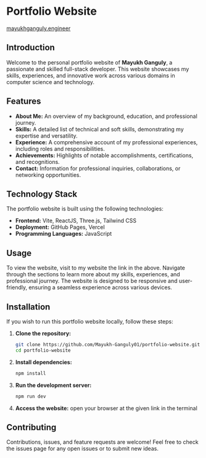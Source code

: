 # Portfolio Website 
[mayukhganguly.engineer](https://mayukhganguly.engineer)

## Introduction
Welcome to the personal portfolio website of **Mayukh Ganguly**, a passionate and skilled full-stack developer. This website showcases my skills, experiences, and innovative work across various domains in computer science and technology.

## Features
- **About Me:** An overview of my background, education, and professional journey.
- **Skills:** A detailed list of technical and soft skills, demonstrating my expertise and versatility.
- **Experience:** A comprehensive account of my professional experiences, including roles and responsibilities.
- **Achievements:** Highlights of notable accomplishments, certifications, and recognitions.
- **Contact:** Information for professional inquiries, collaborations, or networking opportunities.

## Technology Stack
The portfolio website is built using the following technologies:
- **Frontend:** Vite, ReactJS, Three.js, Tailwind CSS
- **Deployment:** GitHub Pages, Vercel
- **Programming Languages:** JavaScript

## Usage
To view the website, visit to my website the link in the above. Navigate through the sections to learn more about my skills, experiences, and professional journey. The website is designed to be responsive and user-friendly, ensuring a seamless experience across various devices.

## Installation
If you wish to run this portfolio website locally, follow these steps:

1. **Clone the repository:**
   ```sh
   git clone https://github.com/Mayukh-Ganguly01/portfolio-website.git
   cd portfolio-website
2. **Install dependencies:**
   ```sh
   npm install
3. **Run the development server:**
   ```sh
   npm run dev
4. **Access the website:**
   open your browser at the given link in the terminal
   
## Contributing
Contributions, issues, and feature requests are welcome! Feel free to check the issues page for any open issues or to submit new ideas.
